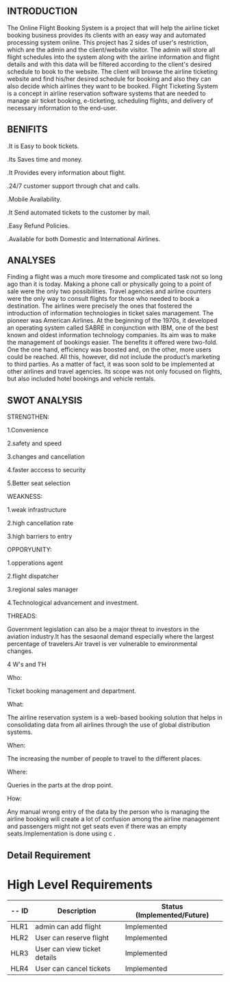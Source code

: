 ## INTRODUCTION 

 The Online Flight Booking System is a project that will help the airline ticket booking business provides its clients with an easy way and automated processing system online. This project has 2 sides of user's restriction, which are the admin and the client/website visitor. The admin will store all flight schedules into the system along with the airline information and flight details and with this data will be filtered according to the client's desired schedule to book to the website. The client will browse the airline ticketing website and find his/her desired schedule for booking and also they can also decide which airlines they want to be booked. Flight Ticketing System is a concept in airline reservation software systems that are needed to manage air ticket booking, e-ticketing, scheduling flights, and delivery of necessary information to the end-user. 

## BENIFITS
  .It is Easy to book tickets.
  
  .Its Saves time and money.
  
  .It Provides every information about flight.
  
  .24/7 customer support through chat and calls.
  
  .Mobile Availability.
  
  .It Send automated tickets to the customer by mail.
  
  .Easy Refund Policies.
  
  .Available for both Domestic and International Airlines.

## ANALYSES
   Finding a flight was a much more tiresome and complicated task not so long ago than it is today. Making a phone call or physically going to a point of sale were the only two possibilities. Travel agencies and airline counters were the only way to consult flights for those who needed to book a destination. The airlines were precisely the ones that fostered the introduction of information technologies in ticket sales management. The pioneer was American Airlines. At the beginning of the 1970s, it developed an operating system called SABRE in conjunction with IBM, one of the best known and oldest information technology companies. Its aim was to make the management of bookings easier. The benefits it offered were two-fold. One the one hand, efficiency was boosted and, on the other, more users could be reached. All this, however, did not include the product’s marketing to third parties. As a matter of fact, it was soon sold to be implemented at other airlines and travel agencies. Its scope was not only focused on flights, but also included hotel bookings and vehicle rentals.
   
## SWOT ANALYSIS
   STRENGTHEN:
   
   1.Convenience
     
   2.safety and speed
     
   3.changes and cancellation
     
   4.faster acccess to security
     
   5.Better seat selection
    
   WEAKNESS:
   
   1.weak infrastructure
   
   2.high cancellation rate
   
   3.high barriers to entry
    
   OPPORYUNITY:
   
   1.opperations agent
   
   2.flight dispatcher
   
   3.regional sales manager
   
   4.Technological advancement and investment.
   
   THREADS:
   
   Government legislation can also be a major threat to investors in the aviation industry.It has the sesaonal demand especially where the largest percentage of travelers.Air travel is ver vulnerable to environmental changes.
   
  4 W's and 1'H
  
Who:

Ticket booking management and department.

What:

The airline reservation system is a web-based booking solution that helps in consolidating data from all airlines through the use of global distribution systems.

When:

The increasing the number of people to travel to the different places.

Where:

Queries in the parts at the drop point.

How:

Any manual wrong entry of the data by the person who is managing the airline booking will create a lot of confusion among the airline management and passengers might not get seats even if there was an empty seats.Implementation is done using c .


## Detail Requirement

# High Level Requirements

-- ID | Description | Status (Implemented/Future)
----- | ------------|---------------------------
HLR1| admin can add flight | Implemented
HLR2| User can reserve flight| Implemented
HLR3| User can view ticket details| Implemented
HLR4| User can cancel tickets| Implemented
